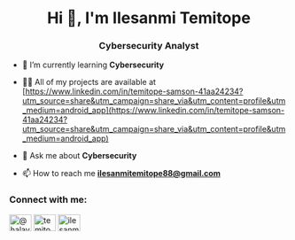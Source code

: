 <h1 align="center">Hi 👋, I'm Ilesanmi Temitope</h1>
<h3 align="center">Cybersecurity Analyst</h3>

- 🌱 I’m currently learning **Cybersecurity**

- 👨‍💻 All of my projects are available at [https://www.linkedin.com/in/temitope-samson-41aa24234?utm_source=share&utm_campaign=share_via&utm_content=profile&utm_medium=android_app](https://www.linkedin.com/in/temitope-samson-41aa24234?utm_source=share&utm_campaign=share_via&utm_content=profile&utm_medium=android_app)

- 💬 Ask me about **Cybersecurity**

- 📫 How to reach me **ilesanmitemitope88@gmail.com**

<h3 align="left">Connect with me:</h3>
<p align="left">
<a href="https://twitter.com/@halayornih" target="blank"><img align="center" src="https://raw.githubusercontent.com/rahuldkjain/github-profile-readme-generator/master/src/images/icons/Social/twitter.svg" alt="@halayornih" height="30" width="40" /></a>
<a href="https://linkedin.com/in/temitope samson" target="blank"><img align="center" src="https://raw.githubusercontent.com/rahuldkjain/github-profile-readme-generator/master/src/images/icons/Social/linked-in-alt.svg" alt="temitope samson" height="30" width="40" /></a>
<a href="https://fb.com/ilesanmi temitope alayo" target="blank"><img align="center" src="https://raw.githubusercontent.com/rahuldkjain/github-profile-readme-generator/master/src/images/icons/Social/facebook.svg" alt="ilesanmi temitope alayo" height="30" width="40" /></a>
</p>

